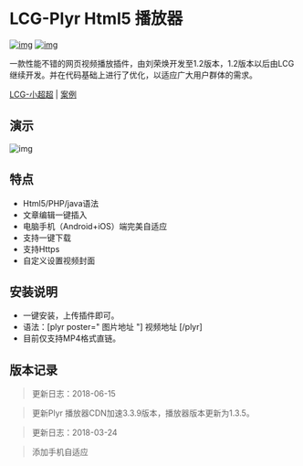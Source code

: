 # LCG-Plyr Html5 播放器
[![img](https://img.shields.io/badge/LCG-Plyr-blue.svg)](https://github.com/lion-r "LCG") [![img](https://img.shields.io/badge/Louie-cssplus-brightgreen.svg)](https://github.com/louie-senpai "Louie")

一款性能不错的网页视频播放插件，由刘荣焕开发至1.2版本，1.2版本以后由LCG 继续开发。并在代码基础上进行了优化，以适应广大用户群体的需求。

[LCG-小超超](https://www.lion-r.com "LCG") | [案例](https://www.lion-r.com/n "LCG-plyr")

## 演示

![img](https://github.com/Lion-R/image/blob/master/Plyr-Demo.gif "Plyr-Demo")


## 特点

* Html5/PHP/java语法
* 文章编辑一键插入
* 电脑手机（Android+iOS）端完美自适应
* 支持一键下载
* 支持Https
* 自定义设置视频封面

## 安装说明

* 一键安装，上传插件即可。
* 语法：[plyr poster=" 图片地址 "] 视频地址 [/plyr]
* 目前仅支持MP4格式直链。

## 版本记录

> 更新日志：2018-06-15

> 更新Plyr 播放器CDN加速3.3.9版本，播放器版本更新为1.3.5。

> 更新日志：2018-03-24

> 添加手机自适应

